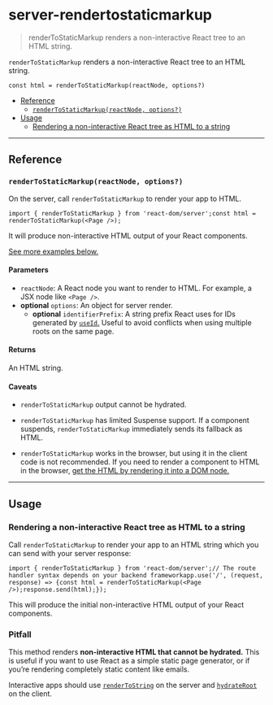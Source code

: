 # server-rendertostaticmarkup

> renderToStaticMarkup renders a non-interactive React tree to an HTML string.



`renderToStaticMarkup` renders a non-interactive React tree to an HTML string.

    const html = renderToStaticMarkup(reactNode, options?)

*   [Reference](#reference)
    *   [`renderToStaticMarkup(reactNode, options?)`](#rendertostaticmarkup)
*   [Usage](#usage)
    *   [Rendering a non-interactive React tree as HTML to a string](#rendering-a-non-interactive-react-tree-as-html-to-a-string)

* * *

## Reference[](#reference "Link for Reference")

### `renderToStaticMarkup(reactNode, options?)`[](#rendertostaticmarkup "Link for this heading")

On the server, call `renderToStaticMarkup` to render your app to HTML.

    import { renderToStaticMarkup } from 'react-dom/server';const html = renderToStaticMarkup(<Page />);

It will produce non-interactive HTML output of your React components.

[See more examples below.](#usage)

#### Parameters[](#parameters "Link for Parameters")

*   `reactNode`: A React node you want to render to HTML. For example, a JSX node like `<Page />`.
*   **optional** `options`: An object for server render.
    *   **optional** `identifierPrefix`: A string prefix React uses for IDs generated by [`useId`.](/reference/react/useId) Useful to avoid conflicts when using multiple roots on the same page.

#### Returns[](#returns "Link for Returns")

An HTML string.

#### Caveats[](#caveats "Link for Caveats")

*   `renderToStaticMarkup` output cannot be hydrated.
    
*   `renderToStaticMarkup` has limited Suspense support. If a component suspends, `renderToStaticMarkup` immediately sends its fallback as HTML.
    
*   `renderToStaticMarkup` works in the browser, but using it in the client code is not recommended. If you need to render a component to HTML in the browser, [get the HTML by rendering it into a DOM node.](about:/reference/react-dom/server/renderToString#removing-rendertostring-from-the-client-code)
    

* * *

## Usage[](#usage "Link for Usage")

### Rendering a non-interactive React tree as HTML to a string[](#rendering-a-non-interactive-react-tree-as-html-to-a-string "Link for Rendering a non-interactive React tree as HTML to a string")

Call `renderToStaticMarkup` to render your app to an HTML string which you can send with your server response:

    import { renderToStaticMarkup } from 'react-dom/server';// The route handler syntax depends on your backend frameworkapp.use('/', (request, response) => {const html = renderToStaticMarkup(<Page />);response.send(html);});

This will produce the initial non-interactive HTML output of your React components.

### Pitfall

This method renders **non-interactive HTML that cannot be hydrated.** This is useful if you want to use React as a simple static page generator, or if you’re rendering completely static content like emails.

Interactive apps should use [`renderToString`](/reference/react-dom/server/renderToString) on the server and [`hydrateRoot`](/reference/react-dom/client/hydrateRoot) on the client.

